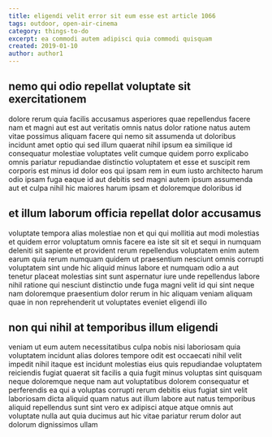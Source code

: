 ```yaml
---
title: eligendi velit error sit eum esse est article 1066
tags: outdoor, open-air-cinema
category: things-to-do
excerpt: ea commodi autem adipisci quia commodi quisquam
created: 2019-01-10
author: author1
---
```


## nemo qui odio repellat voluptate sit exercitationem

dolore rerum quia facilis accusamus asperiores quae repellendus facere nam et magni aut est aut veritatis omnis natus dolor ratione natus autem vitae possimus aliquam facere qui nemo sit assumenda ut doloribus incidunt amet optio qui sed illum quaerat nihil ipsum ea similique id consequatur molestiae voluptates velit cumque quidem porro explicabo omnis pariatur repudiandae distinctio voluptatem et esse et suscipit rem corporis est minus id dolor eos qui ipsam rem in eum iusto architecto harum odio ipsam fuga eaque id aut debitis sed magni autem ipsum assumenda aut et culpa nihil hic maiores harum ipsam et doloremque doloribus id

## et illum laborum officia repellat dolor accusamus

voluptate tempora alias molestiae non et qui qui mollitia aut modi molestias et quidem error voluptatum omnis facere ea iste sit sit et sequi in numquam deleniti sit sapiente et provident rerum repellendus voluptatem enim autem earum quia rerum numquam quidem ut praesentium nesciunt omnis corrupti voluptatem sint unde hic aliquid minus labore et numquam odio a aut tenetur placeat molestias sint sunt aspernatur iure unde repellendus labore nihil ratione qui nesciunt distinctio unde fuga magni velit id qui sint neque nam doloremque praesentium dolor rerum in hic aliquam veniam aliquam quae in non reprehenderit ut voluptates eveniet eligendi illo

## non qui nihil at temporibus illum eligendi

veniam ut eum autem necessitatibus culpa nobis nisi laboriosam quia voluptatem incidunt alias dolores tempore odit est occaecati nihil velit impedit nihil itaque est incidunt molestias eius quis repudiandae voluptatem reiciendis fugiat quaerat sit facilis a quia fugit minus voluptas sint quisquam neque doloremque neque nam aut voluptatibus dolorem consequatur et perferendis ea qui a voluptas corrupti rerum debitis eius fugiat sint velit laboriosam dicta aliquid quam natus aut illum labore aut natus temporibus aliquid repellendus sunt sint vero ex adipisci atque atque omnis aut voluptate nulla aut quia ducimus aut hic vitae pariatur rerum dolor aut dolorum dignissimos ullam
